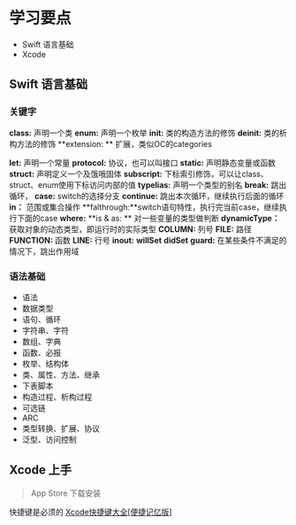 # 学习要点

- Swift 语言基础
- Xcode

## Swift 语言基础
### 关键字
**class:**  声明一个类
**enum:**  声明一个枚举
**init:** 类的构造方法的修饰
**deinit:** 类的析构方法的修饰
**extension: ** 扩展，类似OC的categories

**let:** 声明一个常量
**protocol:** 协议，也可以叫接口
**static:** 声明静态变量或函数
**struct:** 声明定义一个及饿哦固体
**subscript:** 下标索引修饰，可以让class、struct、enum使用下标访问内部的值
**typelias:** 声明一个类型的别名
**break:** 跳出循环，
**case:** switch的选择分支
**continue:** 跳出本次循环，继续执行后面的循环
**in：** 范围或集合操作
**falthrough:**switch语句特性，执行完当前case，继续执行下面的case
**where:** 
**is & as: ** 对一些变量的类型做判断
**dynamicType：** 获取对象的动态类型，即运行时的实际类型
**__COLUMN__:** 列号
**__FILE__:** 路径
**__FUNCTION__:** 函数
**__LINE__:** 行号
**inout:**
**willSet**
**didSet**
**guard:** 在某些条件不满足的情况下，跳出作用域

### 语法基础
- 语法
- 数据类型
- 语句、循环
- 字符串、字符
- 数组、字典
- 函数、必报
- 枚举、结构体
- 类、属性、方法、继承
- 下表脚本
- 构造过程、析构过程
- 可选链
- ARC
- 类型转换、扩展、协议
- 泛型、访问控制
### 

## Xcode 上手
> App Store 下载安装

快捷键是必须的
[Xcode快捷键大全[便捷记忆版]](https://www.jianshu.com/p/78561f48e70c)
